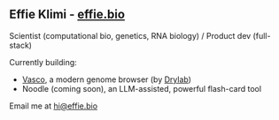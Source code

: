 
## Effie Klimi - [effie.bio](https://effie.bio)
Scientist (computational bio, genetics, RNA biology) / Product dev (full-stack)

Currently building: 
- [Vasco](https://vasco.drylab.bio), a modern genome browser (by [Drylab](https://www.drylab.bio))
- Noodle (coming soon), an LLM-assisted, powerful flash-card tool


Email me at [hi@effie.bio](mailto:hi@effie.bio)



<!--
**effieklimi/effieklimi** is a ✨ _special_ ✨ repository because its `README.md` (this file) appears on your GitHub profile.

Here are some ideas to get you started:

- 🔭 I’m currently working on ...
- 🌱 I’m currently learning ...
- 👯 I’m looking to collaborate on ...
- 🤔 I’m looking for help with ...
- 💬 Ask me about ...
- 📫 How to reach me: ...
- 😄 Pronouns: ...
- ⚡ Fun fact: ...
-->
